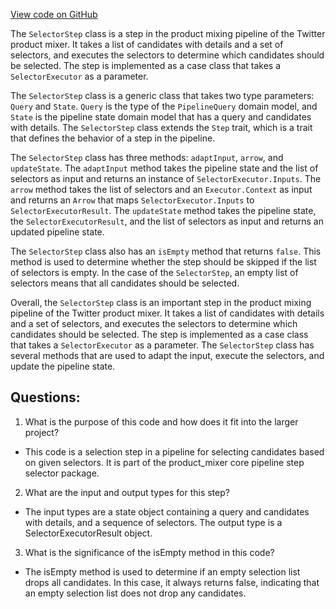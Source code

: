[View code on GitHub](https://github.com/misbahsy/the-algorithm/product-mixer/core/src/main/scala/com/twitter/product_mixer/core/pipeline/step/selector/SelectorStep.scala)

The `SelectorStep` class is a step in the product mixing pipeline of the Twitter product mixer. It takes a list of candidates with details and a set of selectors, and executes the selectors to determine which candidates should be selected. The step is implemented as a case class that takes a `SelectorExecutor` as a parameter. 

The `SelectorStep` class is a generic class that takes two type parameters: `Query` and `State`. `Query` is the type of the `PipelineQuery` domain model, and `State` is the pipeline state domain model that has a query and candidates with details. The `SelectorStep` class extends the `Step` trait, which is a trait that defines the behavior of a step in the pipeline. 

The `SelectorStep` class has three methods: `adaptInput`, `arrow`, and `updateState`. The `adaptInput` method takes the pipeline state and the list of selectors as input and returns an instance of `SelectorExecutor.Inputs`. The `arrow` method takes the list of selectors and an `Executor.Context` as input and returns an `Arrow` that maps `SelectorExecutor.Inputs` to `SelectorExecutorResult`. The `updateState` method takes the pipeline state, the `SelectorExecutorResult`, and the list of selectors as input and returns an updated pipeline state. 

The `SelectorStep` class also has an `isEmpty` method that returns `false`. This method is used to determine whether the step should be skipped if the list of selectors is empty. In the case of the `SelectorStep`, an empty list of selectors means that all candidates should be selected. 

Overall, the `SelectorStep` class is an important step in the product mixing pipeline of the Twitter product mixer. It takes a list of candidates with details and a set of selectors, and executes the selectors to determine which candidates should be selected. The step is implemented as a case class that takes a `SelectorExecutor` as a parameter. The `SelectorStep` class has several methods that are used to adapt the input, execute the selectors, and update the pipeline state.
## Questions: 
 1. What is the purpose of this code and how does it fit into the larger project?
- This code is a selection step in a pipeline for selecting candidates based on given selectors. It is part of the product_mixer core pipeline step selector package.

2. What are the input and output types for this step?
- The input types are a state object containing a query and candidates with details, and a sequence of selectors. The output type is a SelectorExecutorResult object.

3. What is the significance of the isEmpty method in this code?
- The isEmpty method is used to determine if an empty selection list drops all candidates. In this case, it always returns false, indicating that an empty selection list does not drop any candidates.